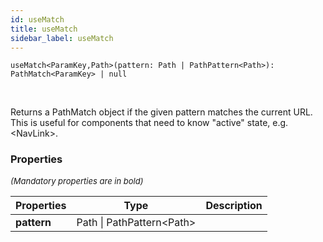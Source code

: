 ```yaml
---
id: useMatch
title: useMatch
sidebar_label: useMatch
---
```


```tsx
useMatch<ParamKey,Path>(pattern: Path | PathPattern<Path>): PathMatch<ParamKey> | null
```
<br/>

Returns a PathMatch object if the given pattern matches the current URL.  
This is useful for components that need to know "active" state, e.g.  
<NavLink\>.

### Properties

<font size="2"><i>(Mandatory properties are in bold)</i></font>

| Properties | Type | Description |
| --------- | ---- | ----------- |
| **pattern** | Path \| PathPattern<Path\> |  |
